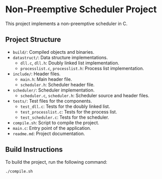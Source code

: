 # Non-Preemptive Scheduler Project

This project implements a non-preemptive scheduler in C.

## Project Structure

- `build/`: Compiled objects and binaries.
- `datastruct/`: Data structure implementations.
  - `dll.c`, `dll.h`: Doubly linked list implementation.
  - `processlist.c`, `processlist.h`: Process list implementation.
- `include/`: Header files.
  - `main.h`: Main header file.
  - `scheduler.h`: Scheduler header file.
- `scheduler/`: Scheduler implementation.
  - `scheduler.c`, `scheduler.h`: Scheduler source and header files.
- `tests/`: Test files for the components.
  - `test_dll.c`: Tests for the doubly linked list.
  - `test_processlist.c`: Tests for the process list.
  - `test_scheduler.c`: Tests for the scheduler.
- `compile.sh`: Script to compile the project.
- `main.c`: Entry point of the application.
- `readme.md`: Project documentation.

## Build Instructions

To build the project, run the following command:
```sh
./compile.sh
